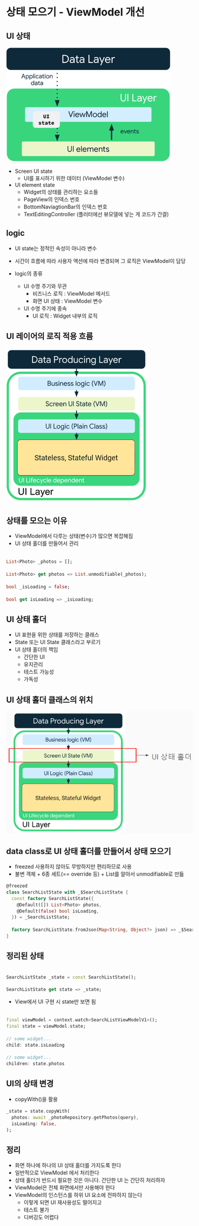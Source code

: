 # 상태 모으기 - ViewModel 개선

## UI 상태

<img src="../assets/images/ui_state_flow.png" alt="ui state flow">

- Screen UI state
    - UI를 표시하기 위한 데이터 (ViewModel 변수)
- UI element state
    - Widget의 상태를 관리하는 요소들
    - PageView의 인덱스 번호
    - BottomNaviagtionBar의 인덱스 번호
    - TextEditingController (플러터에선 뷰모델에 넣는 게 코드가 간결)

## logic

- UI state는 정적인 속성이 아니라 변수
- 시간이 흐름에 따라 사용자 액션에 따라 변경되며 그 로직은 ViewModel이 담당

- logic의 종류
    - UI 수명 주기와 무관
        - 비즈니스 로직 : ViewModel 메서드
        - 화면 UI 상태 : ViewModel 변수
    - UI 수명 주기에 종속
        - UI 로직 : Widget 내부의 로직

## UI 레이어의 로직 적용 흐름

<img src="../assets/images/ui_layer_logic_flow.png" alt="ui layer logic flow">

## 상태를 모으는 이유

- ViewModel에서 다루는 상태(변수)가 많으면 복잡해짐
- UI 상태 홀더를 만들어서 관리

```dart

List<Photo> _photos = [];

List<Photo> get photos => List.unmodifiable(_photos);

bool _isLoading = false;

bool get isLoading => _isLoading;
```

## UI 상태 홀더

- UI 표현을 위한 상태를 저장하는 클래스
- State 또는 UI State 클래스라고 부르기
- UI 상태 홀더의 책임
    - 간단한 UI
    - 유지관리
    - 테스트 가능성
    - 가독성

## UI 상태 홀더 클래스의 위치

<img src="../assets/images/location_of_UI_state_holder_class.png" alt="location of UI state holder class">

## data class로 UI 상태 홀더를 만들어서 상태 모으기

- freezed 사용하지 않아도 무방하지만 편리하므로 사용
- 불변 객체 + 6종 세트(== override 등) + List를 알아서 unmodifiable로 만듦

```dart
@freezed
class SearchListState with _$SearchListState {
  const factory SearchListState({
    @Default([]) List<Photo> photos,
    @Default(false) bool isLoading,
  }) = _SearchListState;

  factory SearchListState.fromJson(Map<String, Object?> json) => _$SearchListStateFromJson(json);
}
```

## 정리된 상태

```dart

SearchListState _state = const SearchListState();

SearchListState get state => _state;
```

- View에서 UI 구현 시 state만 보면 됨

```dart

final viewModel = context.watch<SearchListViewModelV1>();
final state = viewModel.state;

// some widget...
child: state.isLoading

// some widget...
children: state.photos
```

## UI의 상태 변경

- copyWith()을 활용

```dart
_state = state.copyWith(
  photos: await _photoRepository.getPhotos(query),
  isLoading: false,
);
```

## 정리

- 화면 하나에 하나의 UI 상태 홀더를 가지도록 한다
- 일반적으로 ViewModel 에서 처리한다
- 상태 홀더가 반드시 필요한 것은 아니다. 간단한 UI 는 간단히 처리하자
- ViewModel은 전체 화면에서만 사용해야 한다
- ViewModel의 인스턴스를 하위 UI 요소에 전파하지 않는다
    - 이렇게 되면 UI 재사용성도 떨어지고
    - 테스트 불가
    - 디버깅도 어렵다
